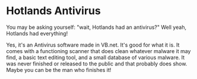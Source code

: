 # Hotlands Antivirus
You may be asking yourself: "wait, Hotlands had an antivirus?" Well yeah, Hotlands had everything!

Yes, it's an Antivirus software made in VB.net. It's good for what it is. It comes with a functioning scanner that does clean whatever malware it may find, a basic text editing tool, and a small database of various malware. It was never finished or released to the public and that probably does show. Maybe you can be the man who finishes it! 
